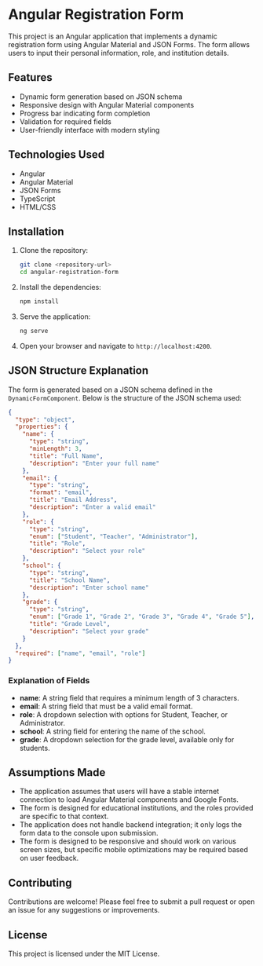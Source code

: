 # Angular Registration Form

This project is an Angular application that implements a dynamic registration form using Angular Material and JSON Forms. The form allows users to input their personal information, role, and institution details.

## Features

- Dynamic form generation based on JSON schema
- Responsive design with Angular Material components
- Progress bar indicating form completion
- Validation for required fields
- User-friendly interface with modern styling

## Technologies Used

- Angular
- Angular Material
- JSON Forms
- TypeScript
- HTML/CSS

## Installation

1. Clone the repository:

   ```bash
   git clone <repository-url>
   cd angular-registration-form
   ```

2. Install the dependencies:

   ```bash
   npm install
   ```

3. Serve the application:

   ```bash
   ng serve
   ```

4. Open your browser and navigate to `http://localhost:4200`.

## JSON Structure Explanation

The form is generated based on a JSON schema defined in the `DynamicFormComponent`. Below is the structure of the JSON schema used:

```json
{
  "type": "object",
  "properties": {
    "name": {
      "type": "string",
      "minLength": 3,
      "title": "Full Name",
      "description": "Enter your full name"
    },
    "email": {
      "type": "string",
      "format": "email",
      "title": "Email Address",
      "description": "Enter a valid email"
    },
    "role": {
      "type": "string",
      "enum": ["Student", "Teacher", "Administrator"],
      "title": "Role",
      "description": "Select your role"
    },
    "school": {
      "type": "string",
      "title": "School Name",
      "description": "Enter school name"
    },
    "grade": {
      "type": "string",
      "enum": ["Grade 1", "Grade 2", "Grade 3", "Grade 4", "Grade 5"],
      "title": "Grade Level",
      "description": "Select your grade"
    }
  },
  "required": ["name", "email", "role"]
}
```

### Explanation of Fields

- **name**: A string field that requires a minimum length of 3 characters.
- **email**: A string field that must be a valid email format.
- **role**: A dropdown selection with options for Student, Teacher, or Administrator.
- **school**: A string field for entering the name of the school.
- **grade**: A dropdown selection for the grade level, available only for students.

## Assumptions Made

- The application assumes that users will have a stable internet connection to load Angular Material components and Google Fonts.
- The form is designed for educational institutions, and the roles provided are specific to that context.
- The application does not handle backend integration; it only logs the form data to the console upon submission.
- The form is designed to be responsive and should work on various screen sizes, but specific mobile optimizations may be required based on user feedback.

## Contributing

Contributions are welcome! Please feel free to submit a pull request or open an issue for any suggestions or improvements.

## License

This project is licensed under the MIT License.
